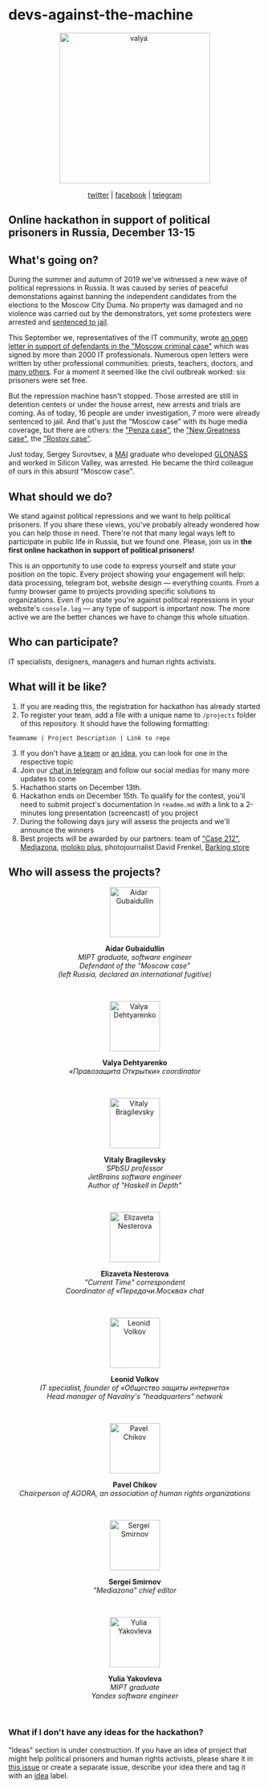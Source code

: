 # devs-against-the-machine

<p align="center"><img src="https://i.ibb.co/KwJnv1b/logohack.jpg" alt="valya" border="0" width="300" height="300"></p>

<p align="center"><a href="https://twitter.com/devs_against">twitter</a> | <a href="https://www.facebook.com/devsagainstthemachine/">facebook</a> | <a href="https://t.me/devs_against">telegram</a><p>

## Online hackathon in support of political prisoners in Russia, December 13-15

## What's going on?

During the summer and autumn of 2019 we've witnessed a new wave of political repressions in Russia. It was caused by series of peaceful demonstations against banning the independent candidates from the elections to the Moscow City Duma. No property was damaged and no violence was carried out by the demonstrators, yet some protesters were arrested and [sentenced to jail](https://meduza.io/en/news/2019/09/03/a-day-of-verdicts-in-moscow-s-cases-against-opposition-demonstrators-is-a-mixed-bag-for-russia-s-opposition).

This September we, representatives of the IT community, wrote [an open letter in support of defendants in the "Moscow criminal case"](https://github.com/developers-against-repressions/case-212/blob/master/README.en.md) which was signed by more than 2000 IT professionals. Numerous open letters were written by other professional communities: priests, teachers, doctors, and [many others](https://meduza.io/en/news/2019/09/19/russian-teachers-doctors-programmers-and-actors-join-orthodox-priests-in-signing-open-letters-against-moscow-repressions). For a moment it seemed like the civil outbreak worked: six prisoners were set free.

But the repression machine hasn't stopped. Those arrested are still in detention centers or under the house arrest, new arrests and trials are coming. As of today, 16 people are under investigation, 7 more were already sentenced to jail. And that's just the "Moscow case" with its huge media coverage, but there are others: the ["Penza case"](https://meduza.io/en/feature/2018/06/20/i-caved-almost-immediately), the ["New Greatness case"](https://meduza.io/en/news/2018/08/27/another-police-informant-emerges-in-a-controversial-case-against-an-alleged-russian-extremist-group), the ["Rostov case"](https://www.rferl.org/a/two-russian-activists-jailed-in-deplorable-act-of-injustice-/30199670.html).

Just today, Sergey Surovtsev, a [MAI](https://en.wikipedia.org/wiki/Moscow_Aviation_Institute) graduate who developed [GLONASS](https://en.wikipedia.org/wiki/GLONASS) and worked in Silicon Valley, was arrested. He became the third colleague of ours in this absurd "Moscow case".

## What should we do?

We stand against political repressions and we want to help political prisoners. If you share these views, you've probably already wondered how you can help those in need. There're not that many legal ways left to participate in public life in Russia, but we found one. Please, join us in __the first online hackathon in support of political prisoners!__

This is an opportunity to use code to express yourself and state your position on the topic. Every project showing your engagement will help: data processing, telegram bot, website design — everything counts. From a funny browser game to projects providing specific solutions to organizations. Even if you state you're against political repressions in your website's `console.log` — any type of support is important now. The more active we are the better chances we have to change this whole situation.

## Who can participate?

IT specialists, designers, managers and human rights activists.

## What will it be like?

1. If you are reading this, the registration for hackathon has already started
2. To register your team, add a file with a unique name to `/projects` folder of this repository. It should have the following formatting:

```
Teamname | Project Description | Link to repo 
``` 

3. If you don't have [a team](https://github.com/developers-against-repressions/devs-against-the-machine/issues/1) or [an idea](https://github.com/developers-against-repressions/devs-against-the-machine/issues/2), you can look for one in the respective topic
4. Join our [chat in telegram](https://t.me/joinchat/Bjgy21k_M8DjJyzLhC0r6w) and follow our social medias for many more updates to come
5. Hachathon starts on December 13th.
6. Hackathon ends on December 15th. To qualify for the contest, you'll need to submit project's documentation in `readme.md` with a link to a 2-minutes long presentation (screencast) of you project
7. During the following days jury will assess the projects and we'll announce the winners
8. Best projects will be awarded by our partners: team of ["Case 212"](https://delo212.ru/main), [Mediazona](https://en.wikipedia.org/wiki/MediaZona), [moloko plus](https://moloko.plus/), photojournalist David Frenkel, [Barking store](https://barkingstore.ru/)

## Who will assess the projects?

<p align="center"><img src="https://i.ibb.co/K7TJZqQ/aidar-round.png" alt="Aidar Gubaidullin" border="0" width="100" height="100"><p>

<p align="center"><b>Aidar Gubaidullin</b><br/>
<i>MIPT graduate, software engineer<br/>Defendant of the "Moscow case"<br/>(left Russia, declared an international fugitive)</i><p>

<br/>

<p align="center"><img src="https://i.ibb.co/mGBK5Cb/valya-round.png" alt="Valya Dehtyarenko" border="0" width="100" height="100"><p>


<p align="center"><b>Valya Dehtyarenko</b><br/>
  <i>«Правозащита Открытки» coordinator</i></p>

<br/>

<p align="center"><img src="https://i.ibb.co/J3bZhJ6/bragilevsky1.png" alt="Vitaly Bragilevsky" border="0" width="100" height="100"></p>

<p align="center"><b>Vitaly Bragilevsky</b><br/> 
<i>SPbSU professor<br/>JetBrains software engineer<br/>Author of "Haskell in Depth"</i></p>

<br/>

<p align="center"><img src="https://i.ibb.co/8gF1n8F/nesterova1.png" alt="Elizaveta Nesterova" border="0" width="100" height="100"></p>

<p align="center"><b>Elizaveta Nesterova</b><br/>
<i>"Current Time" correspondent<br/>Coordinator of «Передачи.Москва» chat</i></p>

<br/>

<p align="center"><img src="https://i.ibb.co/M13LTst/volkov1.png" alt="Leonid Volkov" border="0" width="100" height="100">

<p align="center"><b>Leonid Volkov</b><br/>
  <i>IT specialist, founder of «Общество защиты интернета»<br/>Head manager of Navalny's "headquarters" network</i>
</p>

<br/>

<p align="center"><img src="https://i.ibb.co/JRC8n3G/imgonline-com-ua-Shape-9ja-Lg-F7-NEkkj-E.png" alt="Pavel Chikov" border="0" width="100" height="100">

<p align="center"><b>Pavel Chikov</b><br/>
  <i>Chairperson of AGORA, an association of human rights organizations</i>
</p>

<br/> 

<p align="center"><img src="https://i.ibb.co/VYt21Lx/smirnov-round.png" alt="Sergei Smirnov" border="0" width="100" height="100"></p>

<p align="center"><b>Sergei Smirnov</b><br/>
<i>"Mediazona" chief editor</i></p>

<br/>

<p align="center"><img src="https://i.ibb.co/GQLycfM/imgonline-com-ua-Shape-kf0-Sanern-ZO.png" alt="Yulia Yakovleva" border="0" width="100" height="100"></p>

<p align="center"><b>Yulia Yakovleva</b><br/>
<i>MIPT graduate<br/>Yandex software engineer</i></p>

<br/>

### What if I don't have any ideas for the hackathon?

"Ideas" section is under construction. If you have an idea of project that might help political prisoners and human rights activists, please share it in [this issue](https://github.com/developers-against-repressions/devs-against-the-machine/issues/1) or create a separate issue, describe your idea there and tag it with an [idea](https://github.com/developers-against-repressions/devs-against-the-machine/issues?utf8=%E2%9C%93&q=label%3Aidea) label.
